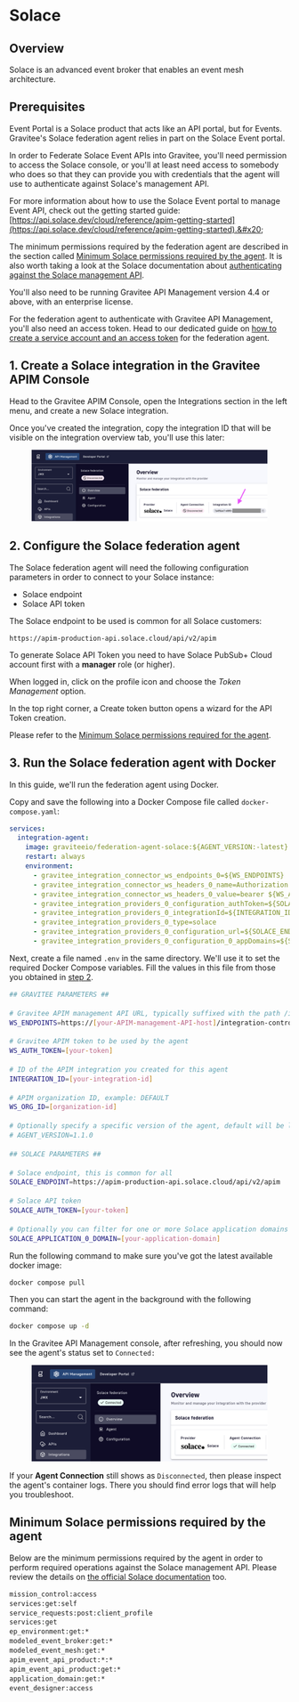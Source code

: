 # Solace

## Overview

Solace is an advanced event broker that enables an event mesh architecture.

## Prerequisites

Event Portal is a Solace product that acts like an API portal, but for Events. Gravitee's Solace federation agent relies in part on the Solace Event portal.

In order to Federate Solace Event APIs into Gravitee, you'll need permission to access the Solace console, or you'll at least need access to somebody who does so that they can provide you with credentials that the agent will use to authenticate against Solace's management API.

For more information about how to use the Solace Event portal to manage Event API, check out the getting started guide: [https://api.solace.dev/cloud/reference/apim-getting-started](https://api.solace.dev/cloud/reference/apim-getting-started).&#x20;

The minimum permissions required by the federation agent are described in the section called [Minimum Solace permissions required by the agent](solace.md#minimum-solace-permissions-required-by-the-agent). It is also worth taking a look at the Solace documentation about [authenticating against the Solace management API](https://api.solace.dev/cloud/reference/apim-getting-started#api-authentication).

You'll also need to be running Gravitee API Management version 4.4 or above, with an enterprise license.&#x20;

For the federation agent to authenticate with Gravitee API Management, you'll also need an access token. Head to our dedicated guide on [how to create a service account and an access token](../federation-agent-service-account.md) for the federation agent.

## 1. Create a Solace integration in the Gravitee APIM Console

Head to the Gravitee APIM Console, open the Integrations section in the left menu, and create a new Solace integration.&#x20;

Once you've created the integration, copy the integration ID that will be visible on the integration overview tab, you'll use this later:

<figure><img src="../../../.gitbook/assets/image (2) (1).png" alt=""><figcaption></figcaption></figure>

## 2. Configure the Solace federation agent

The Solace federation agent will need the following configuration parameters in order to connect to your Solace instance:

* Solace endpoint
* Solace API token

The Solace endpoint to be used is common for all Solace customers:&#x20;

```properties
https://apim-production-api.solace.cloud/api/v2/apim
```

To generate Solace API Token you need to have Solace PubSub+ Cloud account first with a **manager** role (or higher).

When logged in, click on the profile icon and choose the _Token Management_ option.

In the top right corner, a Create token button opens a wizard for the API Token creation.

Please refer to the [Minimum Solace permissions required for the agent](solace.md#minimum-solace-permissions-required-by-the-agent).

## 3. Run the Solace federation agent with Docker

In this guide, we'll run the federation agent using Docker.

Copy and save the following into a Docker Compose file called `docker-compose.yaml`:

```yaml
services:
  integration-agent:
    image: graviteeio/federation-agent-solace:${AGENT_VERSION:-latest}
    restart: always
    environment:
      - gravitee_integration_connector_ws_endpoints_0=${WS_ENDPOINTS}
      - gravitee_integration_connector_ws_headers_0_name=Authorization
      - gravitee_integration_connector_ws_headers_0_value=bearer ${WS_AUTH_TOKEN}
      - gravitee_integration_providers_0_configuration_authToken=${SOLACE_AUTH_TOKEN}
      - gravitee_integration_providers_0_integrationId=${INTEGRATION_ID}
      - gravitee_integration_providers_0_type=solace
      - gravitee_integration_providers_0_configuration_url=${SOLACE_ENDPOINT:-https://apim-production-api.solace.cloud/api/v2/apim}
      - gravitee_integration_providers_0_configuration_0_appDomains=${SOLACE_APPLICATION_0_DOMAIN:-}
```

Next, create a file named `.env` in the same directory. We'll use it to set the required Docker Compose variables. Fill the values in this file from those you obtained in [step 2](solace.md#id-2.-configure-the-azure-federation-agent).

```bash
## GRAVITEE PARAMETERS ##

# Gravitee APIM management API URL, typically suffixed with the path /integration-controller
WS_ENDPOINTS=https://[your-APIM-management-API-host]/integration-controller

# Gravitee APIM token to be used by the agent
WS_AUTH_TOKEN=[your-token]

# ID of the APIM integration you created for this agent
INTEGRATION_ID=[your-integration-id]

# APIM organization ID, example: DEFAULT
WS_ORG_ID=[organization-id]

# Optionally specify a specific version of the agent, default will be latest
# AGENT_VERSION=1.1.0

## SOLACE PARAMETERS ##

# Solace endpoint, this is common for all
SOLACE_ENDPOINT=https://apim-production-api.solace.cloud/api/v2/apim

# Solace API token
SOLACE_AUTH_TOKEN=[your-token]

# Optionally you can filter for one or more Solace application domains
SOLACE_APPLICATION_0_DOMAIN=[your-application-domain]
```

Run the following command to make sure you've got the latest available docker image:

```bash
docker compose pull
```

Then you can start the agent in the background with the following command:

```bash
docker compose up -d
```

In the Gravitee API Management console, after refreshing, you should now see the agent's status set to `Connected:`

<figure><img src="../../../.gitbook/assets/Screenshot 2024-10-10 at 00.27.32.png" alt=""><figcaption></figcaption></figure>

If your **Agent Connection** still shows as `Disconnected`, then please inspect the agent's container logs. There you should find error logs that will help you troubleshoot.

## Minimum Solace permissions required by the agent

Below are the minimum permissions required by the agent in order to perform required operations against the Solace management API. Please review the details on [the official Solace documentation](https://api.solace.dev/cloud/reference/apim-getting-started#api-authentication) too.

```bash
mission_control:access
services:get:self
service_requests:post:client_profile
services:get
ep_environment:get:*
modeled_event_broker:get:*
modeled_event_mesh:get:*
apim_event_api_product:*:*
apim_event_api_product:get:*
application_domain:get:*
event_designer:access
```
